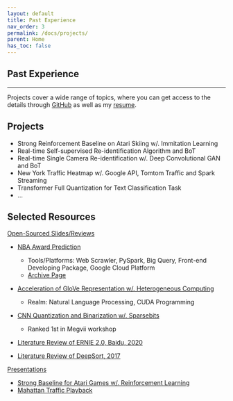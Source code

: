 ```yaml
---
layout: default
title: Past Experience
nav_order: 3
permalink: /docs/projects/
parent: Home
has_toc: false
---
```


## Past Experience

----------

Projects cover a wide range of topics, where you can get access to the details through [GitHub](https://github.com/SuperbTUM) as well as my [resume](https://superbTUM.github.io/resume).

**Projects**
------

* Strong Reinforcement Baseline on Atari Skiing w/. Immitation Learning
* Real-time Self-supervised Re-identification Algorithm and BoT
* Real-time Single Camera Re-identification w/. Deep Convolutional GAN and BoT
* New York Traffic Heatmap w/. Google API, Tomtom Traffic and Spark Streaming
* Transformer Full Quantization for Text Classification Task
* ...

**Selected Resources**
------

<u>Open-Sourced Slides/Reviews</u>

* [NBA Award Prediction](https://docs.google.com/presentation/d/13mienC6CdovLCiz5X3YifuTIh2iMlll-rL-71KL4bII/edit?usp=sharing)
  * Tools/Platforms: Web Scrawler, PySpark, Big Query, Front-end Developing Package, Google Cloud Platform
  * [Archive Page](https://www.ee.columbia.edu/~cylin/course/bigdata/projects/)

* [Acceleration of GloVe Representation w/. Heterogeneous Computing](https://docs.google.com/presentation/d/1yiWv__bui-3LiHRcHsZYQ6XAz5WzdlWg/edit?usp=sharing&ouid=102776209288098897046&rtpof=true&sd=true)
  * Realm: Natural Language Processing, CUDA Programming

* [CNN Quantization and Binarization w/. Sparsebits](https://docs.google.com/presentation/d/1pt1NvVpS13oXeYGAcI1VcSAhZLgxCaRYo4LlK2eWhZs/edit?usp=sharing)
  * Ranked 1st in Megvii workshop

* [Literature Review of ERNIE 2.0, Baidu, 2020](/ERNIE_REVIEW/)

* [Literature Review of DeepSort, 2017](/DEEPSORT_REVIEW/)

<u>Presentations</u>

* [Strong Baseline for Atari Games w/. Reinforcement Learning](https://www.youtube.com/watch?v=27G7Js6jO8I)
* [Mahattan Traffic Playback](https://www.youtube.com/shorts/ZIBe_ssFtm8)
